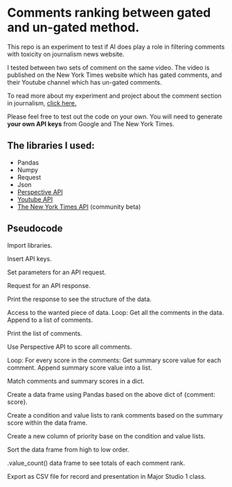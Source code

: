 # Comments ranking between gated and un-gated method.

This repo is an experiment to test if AI does play a role in filtering comments with toxicity on journalism news website.

I tested between two sets of comment on the same video. The video is published on the New York Times website which has gated comments, and their Youtube channel which has un-gated comments.

To read more about my experiment and project about the comment section in journalism, [click here.](https://www.notion.so/MS-1-Idea-in-Form-Part-3-359fedfc6a25465dbbc89240325560b6)

Please feel free to test out the code on your own. You will need to generate **your own API keys** from Google and The New York Times.

## The libraries I used:

- Pandas
- Numpy
- Request
- Json
- [Perspective API](https://www.perspectiveapi.com/#/start)
- [Youtube API](https://developers.google.com/youtube/v3)
- [The New York Times API](https://developer.nytimes.com/) (community beta)

## Pseudocode

Import libraries.

Insert API keys.

Set parameters for an API request.

Request for an API response.

Print the response to see the structure of the data.

Access to the wanted piece of data.
	Loop:
		Get all the comments in the data.
		Append to a list of comments.

Print the list of comments.

Use Perspective API to score all comments.

Loop:
	For every score in the comments:
		Get summary score value for each comment.
		Append summary score value into a list.

Match comments and summary scores in a dict.

Create a data frame using Pandas based on the above dict of {comment: score}.

Create a condition and value lists to rank comments based on the summary score within the data frame.

Create a new column of priority base on the condition and value lists.

Sort the data frame from high to low order.

.value_count() data frame to see totals of each comment rank.

Export as CSV file for record and presentation in Major Studio 1 class.
